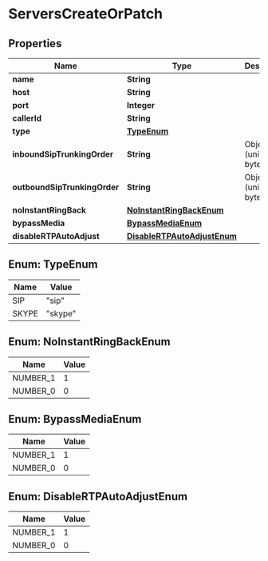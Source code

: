 

# ServersCreateOrPatch


## Properties

| Name | Type | Description | Notes |
|------------ | ------------- | ------------- | -------------|
|**name** | **String** |  |  |
|**host** | **String** |  |  |
|**port** | **Integer** |  |  |
|**callerId** | **String** |  |  [optional] |
|**type** | [**TypeEnum**](#TypeEnum) |  |  |
|**inboundSipTrunkingOrder** | **String** | ObjectId (unique 12 bytes ID) |  [optional] |
|**outboundSipTrunkingOrder** | **String** | ObjectId (unique 12 bytes ID) |  [optional] |
|**noInstantRingBack** | [**NoInstantRingBackEnum**](#NoInstantRingBackEnum) |  |  [optional] |
|**bypassMedia** | [**BypassMediaEnum**](#BypassMediaEnum) |  |  [optional] |
|**disableRTPAutoAdjust** | [**DisableRTPAutoAdjustEnum**](#DisableRTPAutoAdjustEnum) |  |  [optional] |



## Enum: TypeEnum

| Name | Value |
|---- | -----|
| SIP | &quot;sip&quot; |
| SKYPE | &quot;skype&quot; |



## Enum: NoInstantRingBackEnum

| Name | Value |
|---- | -----|
| NUMBER_1 | 1 |
| NUMBER_0 | 0 |



## Enum: BypassMediaEnum

| Name | Value |
|---- | -----|
| NUMBER_1 | 1 |
| NUMBER_0 | 0 |



## Enum: DisableRTPAutoAdjustEnum

| Name | Value |
|---- | -----|
| NUMBER_1 | 1 |
| NUMBER_0 | 0 |



